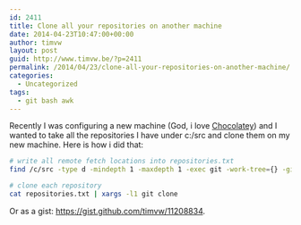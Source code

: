 ```yaml
---
id: 2411
title: Clone all your repositories on another machine
date: 2014-04-23T10:47:00+00:00
author: timvw
layout: post
guid: http://www.timvw.be/?p=2411
permalink: /2014/04/23/clone-all-your-repositories-on-another-machine/
categories:
  - Uncategorized
tags:
  - git bash awk
---
```

Recently I was configuring a new machine (God, i love [Chocolatey](https://chocolatey.org/)) and I wanted to take all the repositories I have under c:/src and clone them on my new machine. Here is how i did that:

```bash
# write all remote fetch locations into repositories.txt  
find /c/src -type d -mindepth 1 -maxdepth 1 -exec git -work-tree={} -git-dir={}/.git remote -v \; | grep fetch | awk '{print $2}' > repositories.txt

# clone each repository  
cat repositories.txt | xargs -l1 git clone
```

Or as a gist: <https://gist.github.com/timvw/11208834>.